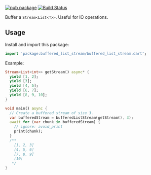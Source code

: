 [![pub package](https://img.shields.io/pub/v/buffered_list_stream.svg)](https://pub.dev/packages/buffered_list_stream)
[![Build Status](https://github.com/mgenware/buffered_list_stream/workflows/Build/badge.svg)](https://github.com/mgenware/buffered_list_stream/actions)

Buffer a `Stream<List<T>>`. Useful for IO operations.

## Usage

Install and import this package:

```dart
import 'package:buffered_list_stream/buffered_list_stream.dart';
```

Example:

```dart
Stream<List<int>> getStream() async* {
  yield [1, 2];
  yield [3];
  yield [4, 5];
  yield [6, 7];
  yield [8, 9, 10];
}

void main() async {
  // Create a buffered stream of size 3.
  var bufferedStream = bufferedListStream(getStream(), 3);
  await for (var chunk in bufferedStream) {
    // ignore: avoid_print
    print(chunk);
  }
  /**
    [1, 2, 3]
    [4, 5, 6]
    [7, 8, 9]
    [10]
   */
}
```
